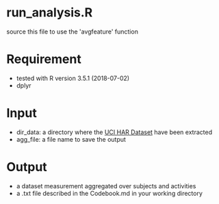 # run_analysis.R
source this file to use the 'avgfeature' function

# Requirement
* tested with R version 3.5.1 (2018-07-02)
* dplyr

# Input
+ dir_data: a directory where the [UCI HAR Dataset](https://d396qusza40orc.cloudfront.net/getdata%2Fprojectfiles%2FUCI%20HAR%20Dataset.zip) have been extracted
+ agg_file: a file name to save the output

# Output

+ a dataset measurement aggregated over subjects and activities
+ a .txt file described in the Codebook.md in your working directory


